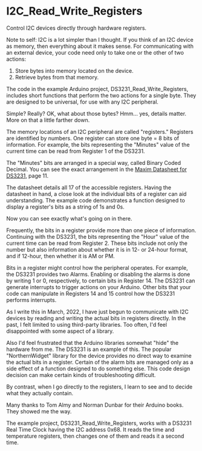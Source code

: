 # I2C_Read_Write_Registers
Control I2C devices directly through hardware registers.

Note to self: I2C is a lot simpler than I thought. If you think of an I2C device as memory, then everything about it makes sense. For communicating with an external device, your code need only to take one or the other of two actions:

1. Store bytes into memory located on the device.
2. Retrieve bytes from that memory.

The code in the example Arduino project, DS3231_Read_Write_Registers, includes short functions that perform the two actions for a single byte. They are designed to be universal, for use with any I2C peripheral. 

Simple? Really? OK, what about those bytes? Hmm... yes, details matter. More on that a little farther down.

The memory locations of an I2C peripheral are called "registers." Registers are identified by numbers. One register can store one byte = 8 bits of information. For example, the bits representing the "Minutes" value of the current time can be read from Register 1 of the DS3231.

The "Minutes" bits are arranged in a special way, called Binary Coded Decimal. You can see the exact arrangement in the [Maxim Datasheet for DS3231](https://datasheets.maximintegrated.com/en/ds/DS3231.pdf), page 11. 

The datasheet details all 17 of the accessible registers. Having the datasheet in hand, a close look at the individual bits of a register can aid understanding. The example code demonstrates a function designed to display a register's bits as a string of 1s and 0s.

Now you can see exactly what's going on in there.

Frequently, the bits in a register provide more than one piece of information. Continuing with the DS3231, the bits representing the "Hour" value of the current time can be read from Register 2. These bits include not only the number but also information about whether it is in 12- or 24-hour format, and if 12-hour, then whether it is AM or PM.

Bits in a register might control how the peripheral operates. For example, the DS3231 provides two Alarms. Enabling or disabling the alarms is done by writing 1 or 0, respectively, to certain bits in Register 14. The DS3231 can generate interrupts to trigger actions on your Arduino. Other bits that your code can manipulate in Registers 14 and 15 control how the DS3231 performs interrupts.

As I write this in March, 2022, I have just begun to communicate with I2C devices by reading and writing the actual bits in registers directly. In the past, I felt limited to using third-party libraries. Too often, I'd feel disappointed with some aspect of a library. 

Also I'd feel frustrated that the Arduino libraries somewhat "hide" the hardware from me. The DS3231 is an example of this. The popular "NorthernWidget" library for the device provides no direct way to examine the actual bits in a register. Certain of the alarm bits are managed only as a side effect of a function designed to do something else. This code design decision can make certain kinds of troubleshooting difficult.

By contrast, when I go directly to the registers, I learn to see and to decide what they actually contain.

Many thanks to Tom Almy and Norman Dunbar for their Arduino books. They showed me the way.

The example project, DS3231_Read_Write_Registers, works with a DS3231 Real Time Clock having the I2C address 0x68. It reads the time and temperature registers, then changes one of them and reads it a second time.
